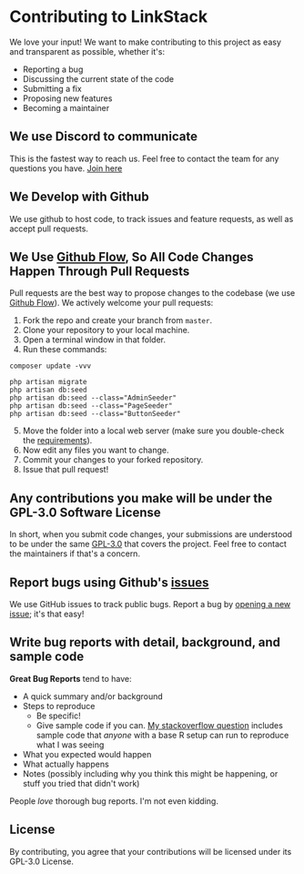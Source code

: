 # Contributing to LinkStack

We love your input! We want to make contributing to this project as easy and transparent as possible, whether it's:

- Reporting a bug
- Discussing the current state of the code
- Submitting a fix
- Proposing new features
- Becoming a maintainer

## We use Discord to communicate

This is the fastest way to reach us. Feel free to contact the team for any questions you have.
[Join here]( https://discord.gg/CFZm2qeCVM )

## We Develop with Github

We use github to host code, to track issues and feature requests, as well as accept pull requests.

## We Use [Github Flow](https://guides.github.com/introduction/flow/index.html), So All Code Changes Happen Through Pull Requests

Pull requests are the best way to propose changes to the codebase (we use [Github Flow](https://guides.github.com/introduction/flow/index.html)). We actively welcome your pull requests:

1. Fork the repo and create your branch from `master`.
2. Clone your repository to your local machine.
3. Open a terminal window in that folder.
4. Run these commands:
```
composer update -vvv

php artisan migrate
php artisan db:seed 
php artisan db:seed --class="AdminSeeder"
php artisan db:seed --class="PageSeeder"
php artisan db:seed --class="ButtonSeeder"
```
5. Move the folder into a local web server (make sure you double-check the [requirements](https://linkstack.org/docs/d/installation-requirements/)).
6. Now edit any files you want to change.
7. Commit your changes to your forked repository.
2. Issue that pull request!

## Any contributions you make will be under the GPL-3.0 Software License

In short, when you submit code changes, your submissions are understood to be under the same [GPL-3.0](https://choosealicense.com/licenses/gpl-3.0/) that covers the project. Feel free to contact the maintainers if that's a concern.

## Report bugs using Github's [issues](https://github.com/briandk/transcriptase-atom/issues)

We use GitHub issues to track public bugs. Report a bug by [opening a new issue](); it's that easy!

## Write bug reports with detail, background, and sample code

**Great Bug Reports** tend to have:

- A quick summary and/or background
- Steps to reproduce
  - Be specific!
  - Give sample code if you can. [My stackoverflow question](http://stackoverflow.com/q/12488905/180626) includes sample code that *anyone* with a base R setup can run to reproduce what I was seeing
- What you expected would happen
- What actually happens
- Notes (possibly including why you think this might be happening, or stuff you tried that didn't work)

People *love* thorough bug reports. I'm not even kidding.


## License

By contributing, you agree that your contributions will be licensed under its GPL-3.0 License.

